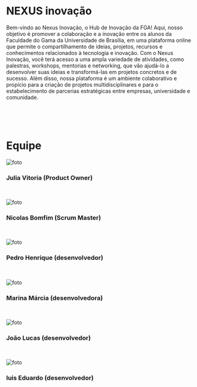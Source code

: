 
# NEXUS inovação

Bem-vindo ao Nexus Inovação, o Hub de Inovação da FGA! Aqui, nosso objetivo é promover a colaboração e a inovação entre os alunos da Faculdade do Gama da Universidade de Brasília, em uma plataforma online que permite o compartilhamento de ideias, projetos, recursos e conhecimentos relacionados à tecnologia e inovação. Com o Nexus Inovação, você terá acesso a uma ampla variedade de atividades, como palestras, workshops, mentorias e networking, que vão ajudá-lo a desenvolver suas ideias e transformá-las em projetos concretos e de sucesso. Além disso, nossa plataforma é um ambiente colaborativo e propício para a criação de projetos multidisciplinares e para o estabelecimento de parcerias estratégicas entre empresas, universidade e comunidade. 

</br></br></br>
# Equipe

<div class="container">
    <div class="row">
        <div class="col-lg-3">

![foto](https://avatars.githubusercontent.com/u/115602385?v=4)
        <h3 class="fw-normal">Julia Vitoria (Product Owner)</h3>
        </div>  
        <div class="col-lg-3">

![foto](https://avatars.githubusercontent.com/u/108106812?v=4)
        <h3 class="fw-normal">Nicolas Bomfim (Scrum Master)</h3>
        </div>  
        <div class="col-lg-3">

![foto](https://avatars.githubusercontent.com/u/97897684?v=4)
        <h3 class="fw-normal">Pedro Henrique (desenvolvedor)</h3>
        </div>  
        <div class="col-lg-3">

![foto](https://avatars.githubusercontent.com/u/58699832?v=4)
        <h3 class="fw-normal">Marina Márcia (desenvolvedora) </h3>
        </div>  
        <div class="col-lg-3">

![foto](https://avatars.githubusercontent.com/u/88345660?v=4)
        <h3 class="fw-normal">João Lucas (desenvolvedor) </h3>
        </div>   
        <div class="col-lg-3">

![foto](https://avatars.githubusercontent.com/u/107730105?v=4)
        <h3 class="fw-normal">luis Eduardo (desenvolvedor) </h3>
        </div>
        <div class="col-lg-3">          
    </div>
</div>
